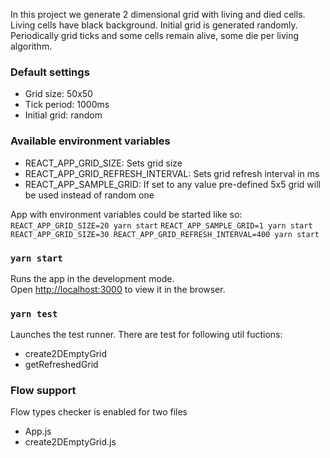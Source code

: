In this project we generate 2 dimensional grid with living and died cells. Living cells have black background.
Initial grid is generated randomly. Periodically grid ticks and some cells remain alive, some die per living algorithm.

### Default settings

- Grid size: 50x50
- Tick period: 1000ms
- Initial grid: random

### Available environment variables

- REACT_APP_GRID_SIZE: Sets grid size
- REACT_APP_GRID_REFRESH_INTERVAL: Sets grid refresh interval in ms
- REACT_APP_SAMPLE_GRID: If set to any value pre-defined 5x5 grid will be used instead of random one

App with environment variables could be started like so:
`REACT_APP_GRID_SIZE=20 yarn start`
`REACT_APP_SAMPLE_GRID=1 yarn start`
`REACT_APP_GRID_SIZE=30 REACT_APP_GRID_REFRESH_INTERVAL=400 yarn start`

### `yarn start`

Runs the app in the development mode.<br />
Open [http://localhost:3000](http://localhost:3000) to view it in the browser.

### `yarn test`

Launches the test runner. There are test for following util fuctions:

- create2DEmptyGrid
- getRefreshedGrid

### Flow support

Flow types checker is enabled for two files

- App.js
- create2DEmptyGrid.js
